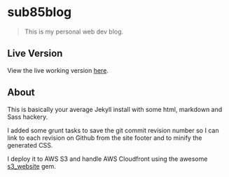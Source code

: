 # sub85blog

> This is my personal web dev blog.

## Live Version

View the live working version [here](http://blog.sub85.com).

## About

This is basically your average Jekyll install with some html, markdown and Sass hackery.

I added some grunt tasks to save the git commit revision number so I can link to each revision on Github from the site footer and to minify the generated CSS.

I deploy it to AWS S3 and handle AWS Cloudfront using the awesome [s3_website](https://github.com/laurilehmijoki/s3_website) gem.
